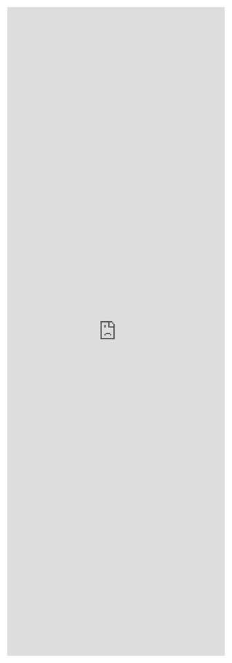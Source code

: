 <div class="card" style="max-width: 640px;">
<iframe width="100%" height="1500" frameborder="0"
  src="https://observablehq.com/embed/f777e930c0aec7f8@217?cell=*&api_key=6b801b6aab523ffb4f54b3b3bad486e78b282146"></iframe>
</div>
